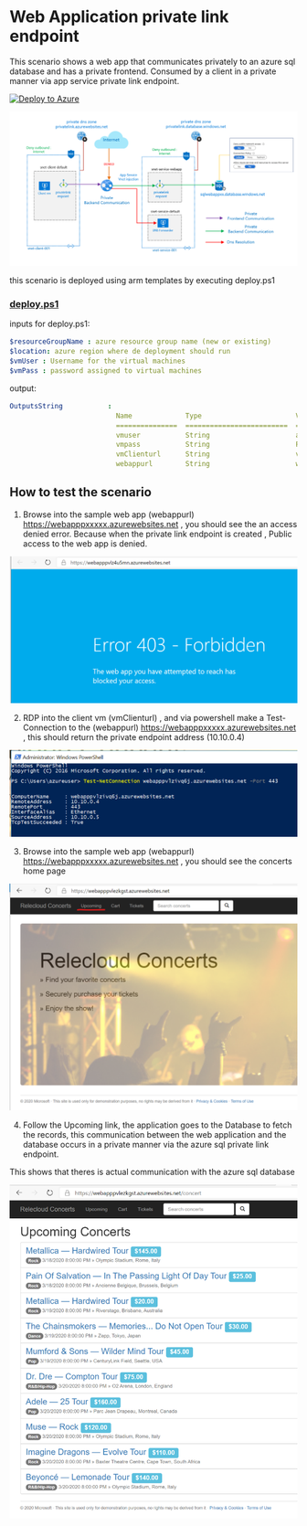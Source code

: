 # Web Application private link endpoint 

This scenario shows a web app that communicates privately to an azure sql database and has a private frontend.
Consumed by a client in a private manner via app service private link endpoint.

[![Deploy to Azure](https://aka.ms/deploytoazurebutton)](https://portal.azure.com/#create/Microsoft.Template/uri/https%3A%2F%2Fraw.githubusercontent.com%2Fmblanco77%2Fprivatelink%2Fmaster%2Fprivatewebapp%2Fazuredeploy.json)

![private web app](images/pvtfrontendwebapp.png)

this scenario is deployed using arm templates by executing deploy.ps1
### [deploy.ps1](deploy.ps1)
inputs for deploy.ps1:
```yaml
$resourceGroupName : azure resource group name (new or existing)
$location: azure region where de deployment should run
$vmUser : Username for the virtual machines
$vmPass : password assigned to virtual machines
```

output:

```yaml
OutputsString           :
                          Name             Type                       Value
                          ===============  =========================  ==========
                          vmuser           String                     azureuser
                          vmpass           String                     P1xxxxxxxxxx
                          vmClienturl      String                     vmconsumerxxxx.eastus.cloudapp.azure.com
                          webappurl        String                     webapppxxxxx.azurewebsites.net
```

## How to test the scenario

1. Browse into the sample web app (webappurl) https://webapppxxxxx.azurewebsites.net , you should see the an access denied error.
Because when the private link endpoint is created , Public access to the web app is denied.

![access denied](images/publicaccessdenied.png)

2. RDP into the client vm (vmClienturl) , and via powershell make a Test-Connection to the (webappurl) https://webapppxxxxx.azurewebsites.net , this should return the private endpoint address (10.10.0.4)

![test connection](images/testnetconn.png)

3. Browse into the sample web app (webappurl) https://webapppxxxxx.azurewebsites.net , you should see the concerts home page

![concerts](images/concerts.png)

4. Follow the Upcoming link, the application goes to the Database to fetch the records, this communication between the web application and the database occurs in a private manner via the azure sql private link endpoint.

This shows that theres is actual communication with the azure sql database

![concerts](images/listconcerts.png)